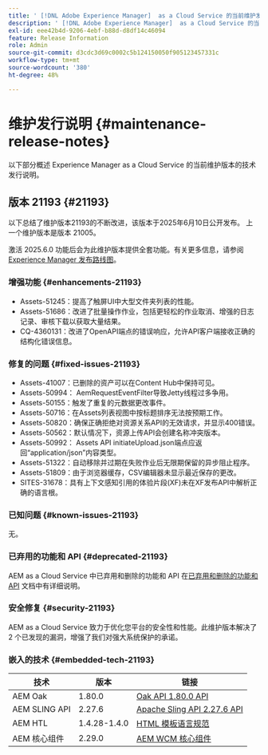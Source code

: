 ```yaml
---
title: ' [!DNL Adobe Experience Manager]  as a Cloud Service 的当前维护发行说明。'
description: ' [!DNL Adobe Experience Manager]  as a Cloud Service 的当前维护发行说明。'
exl-id: eee42b4d-9206-4ebf-b88d-d8df14c46094
feature: Release Information
role: Admin
source-git-commit: d3cdc3d69c0002c5b124150050f905123457331c
workflow-type: tm+mt
source-wordcount: '380'
ht-degree: 48%

---
```



# 维护发行说明 {#maintenance-release-notes}

以下部分概述 Experience Manager as a Cloud Service 的当前维护版本的技术发行说明。

## 版本 21193 {#21193}

以下总结了维护版本21193的不断改进，该版本于2025年6月10日公开发布。 上一个维护版本是版本 21005。

激活 2025.6.0 功能后会为此维护版本提供全套功能。有关更多信息，请参阅[ Experience Manager 发布路线图](https://experienceleague.adobe.com/zh-hans/docs/experience-manager-release-information/aem-release-updates/update-releases-roadmap)。

### 增强功能 {#enhancements-21193}

* Assets-51245：提高了触屏UI中大型文件夹列表的性能。
* Assets-51686：改进了批量操作作业，包括更轻松的作业取消、增强的日志记录、审核下载以获取大量结果。
* CQ-4360131：改进了OpenAPI端点的错误响应，允许API客户端接收正确的结构化错误信息。

### 修复的问题 {#fixed-issues-21193}

* Assets-41007：已删除的资产可以在Content Hub中保持可见。
* Assets-50994： AemRequestEventFilter导致Jetty线程过多争用。
* Assets-50155：触发了重复的元数据更改事件。
* Assets-50716：在Assets列表视图中按标题排序无法按预期工作。
* Assets-50820：确保正确拒绝对资源关系API的无效请求，并显示400错误。
* Assets-50562：默认情况下，资源上传API会创建名称冲突版本。
* Assets-50992： Assets API initiateUpload.json端点应返回“application/json”内容类型。
* Assets-51322：自动移除并过期在失败作业后无限期保留的异步阻止程序。
* Assets-51809：由于浏览器缓存，CSV编辑器未显示最近保存的更改。
* SITES-31678：具有上下文感知引用的体验片段(XF)未在XF发布API中解析正确的语言根。


### 已知问题 {#known-issues-21193}

无。

### 已弃用的功能和 API {#deprecated-21193}

AEM as a Cloud Service 中已弃用和删除的功能和 API 在[已弃用和删除的功能和 API](/help/release-notes/deprecated-removed-features.md) 文档中有详细说明。

### 安全修复 {#security-21193}

AEM as a Cloud Service 致力于优化您平台的安全性和性能。此维护版本解决了 2 个已发现的漏洞，增强了我们对强大系统保护的承诺。

### 嵌入的技术 {#embedded-tech-21193}

| 技术 | 版本 | 链接 |
|---|---|---|
| AEM Oak | 1.80.0 | [Oak API 1.80.0 API](https://www.javadoc.io/doc/org.apache.jackrabbit/oak-api/1.80.0/index.html) |
| AEM SLING API | 2.27.6 | [Apache Sling API 2.27.6 API](https://www.javadoc.io/doc/org.apache.sling/org.apache.sling.api/latest/index.html) |
| AEM HTL | 1.4.28-1.4.0 | [HTML 模板语言规范](https://github.com/adobe/htl-spec) |
| AEM 核心组件 | 2.29.0 | [AEM WCM 核心组件](https://github.com/adobe/aem-core-wcm-components) |
